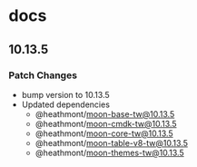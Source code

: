 # docs

## 10.13.5

### Patch Changes

- bump version to 10.13.5
- Updated dependencies
  - @heathmont/moon-base-tw@10.13.5
  - @heathmont/moon-cmdk-tw@10.13.5
  - @heathmont/moon-core-tw@10.13.5
  - @heathmont/moon-table-v8-tw@10.13.5
  - @heathmont/moon-themes-tw@10.13.5
